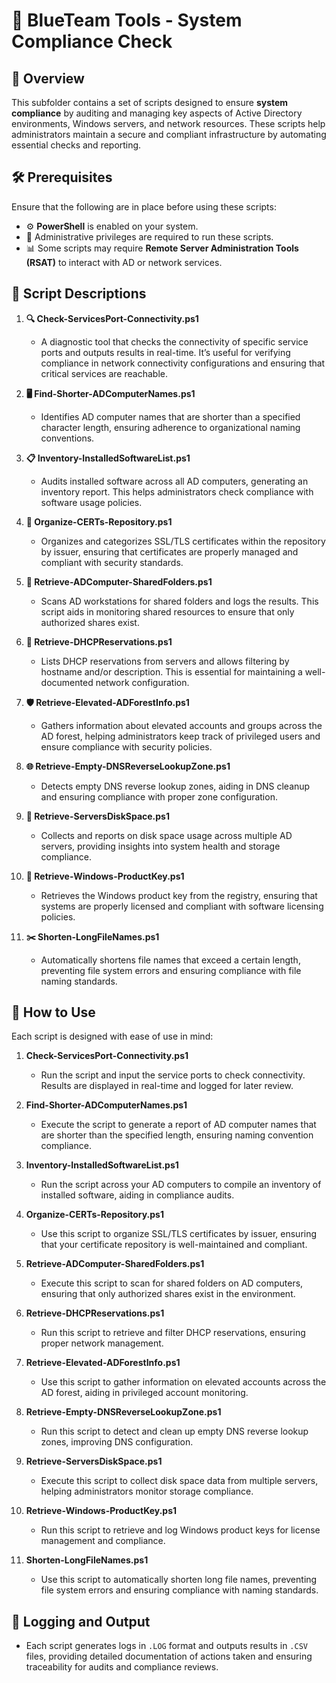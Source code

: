 # 🔵 BlueTeam Tools - System Compliance Check

## 📝 Overview

This subfolder contains a set of scripts designed to ensure **system compliance** by auditing and managing key aspects of Active Directory environments, Windows servers, and network resources. These scripts help administrators maintain a secure and compliant infrastructure by automating essential checks and reporting.

## 🛠️ Prerequisites

Ensure that the following are in place before using these scripts:

- ⚙️ **PowerShell** is enabled on your system.
- 🔑 Administrative privileges are required to run these scripts.
- 📊 Some scripts may require **Remote Server Administration Tools (RSAT)** to interact with AD or network services.

## 📄 Script Descriptions

1. **🔍 Check-ServicesPort-Connectivity.ps1**
   - A diagnostic tool that checks the connectivity of specific service ports and outputs results in real-time. It’s useful for verifying compliance in network connectivity configurations and ensuring that critical services are reachable.

2. **🖥️ Find-Shorter-ADComputerNames.ps1**
   - Identifies AD computer names that are shorter than a specified character length, ensuring adherence to organizational naming conventions.

3. **📋 Inventory-InstalledSoftwareList.ps1**
   - Audits installed software across all AD computers, generating an inventory report. This helps administrators check compliance with software usage policies.

4. **🔐 Organize-CERTs-Repository.ps1**
   - Organizes and categorizes SSL/TLS certificates within the repository by issuer, ensuring that certificates are properly managed and compliant with security standards.

5. **📂 Retrieve-ADComputer-SharedFolders.ps1**
   - Scans AD workstations for shared folders and logs the results. This script aids in monitoring shared resources to ensure that only authorized shares exist.

6. **📡 Retrieve-DHCPReservations.ps1**
   - Lists DHCP reservations from servers and allows filtering by hostname and/or description. This is essential for maintaining a well-documented network configuration.

7. **🛡️ Retrieve-Elevated-ADForestInfo.ps1**
   - Gathers information about elevated accounts and groups across the AD forest, helping administrators keep track of privileged users and ensure compliance with security policies.

8. **🌐 Retrieve-Empty-DNSReverseLookupZone.ps1**
   - Detects empty DNS reverse lookup zones, aiding in DNS cleanup and ensuring compliance with proper zone configuration.

9. **💽 Retrieve-ServersDiskSpace.ps1**
   - Collects and reports on disk space usage across multiple AD servers, providing insights into system health and storage compliance.

10. **🔑 Retrieve-Windows-ProductKey.ps1**
    - Retrieves the Windows product key from the registry, ensuring that systems are properly licensed and compliant with software licensing policies.

11. **✂️ Shorten-LongFileNames.ps1**
    - Automatically shortens file names that exceed a certain length, preventing file system errors and ensuring compliance with file naming standards.

## 🚀 How to Use

Each script is designed with ease of use in mind:

1. **Check-ServicesPort-Connectivity.ps1**  
   - Run the script and input the service ports to check connectivity. Results are displayed in real-time and logged for later review.

2. **Find-Shorter-ADComputerNames.ps1**  
   - Execute the script to generate a report of AD computer names that are shorter than the specified length, ensuring naming convention compliance.

3. **Inventory-InstalledSoftwareList.ps1**  
   - Run the script across your AD computers to compile an inventory of installed software, aiding in compliance audits.

4. **Organize-CERTs-Repository.ps1**  
   - Use this script to organize SSL/TLS certificates by issuer, ensuring that your certificate repository is well-maintained and compliant.

5. **Retrieve-ADComputer-SharedFolders.ps1**  
   - Execute this script to scan for shared folders on AD computers, ensuring that only authorized shares exist in the environment.

6. **Retrieve-DHCPReservations.ps1**  
   - Run this script to retrieve and filter DHCP reservations, ensuring proper network management.

7. **Retrieve-Elevated-ADForestInfo.ps1**  
   - Use this script to gather information on elevated accounts across the AD forest, aiding in privileged account monitoring.

8. **Retrieve-Empty-DNSReverseLookupZone.ps1**  
   - Run this script to detect and clean up empty DNS reverse lookup zones, improving DNS configuration.

9. **Retrieve-ServersDiskSpace.ps1**  
   - Execute this script to collect disk space data from multiple servers, helping administrators monitor storage compliance.

10. **Retrieve-Windows-ProductKey.ps1**  
    - Run this script to retrieve and log Windows product keys for license management and compliance.

11. **Shorten-LongFileNames.ps1**  
    - Use this script to automatically shorten long file names, preventing file system errors and ensuring compliance with naming standards.

## 📝 Logging and Output

- Each script generates logs in `.LOG` format and outputs results in `.CSV` files, providing detailed documentation of actions taken and ensuring traceability for audits and compliance reviews.

